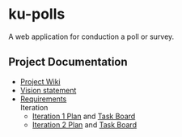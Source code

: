 # ku-polls
A web application for conduction a poll or survey. 
## Project Documentation
* [Project Wiki](https://github.com/NarawishS/ku-polls/wiki)  
* [Vision statement](https://github.com/NarawishS/ku-polls/wiki/Vision-Statement)  
* [Requirements](https://github.com/NarawishS/ku-polls/wiki/Requirements)  
Iteration
  * [Iteration 1 Plan](https://github.com/NarawishS/ku-polls/wiki/Iteration-1-Plan) and [Task Board](https://github.com/NarawishS/ku-polls/projects/1)
  * [Iteration 2 Plan](https://github.com/NarawishS/ku-polls/wiki/Iteration-2-Plan) and [Task Board](https://github.com/NarawishS/ku-polls/projects/2)